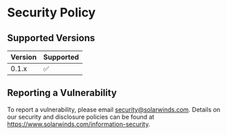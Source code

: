 # Security Policy

## Supported Versions

| Version | Supported          |
| ------- | ------------------ |
| 0.1.x   | :white_check_mark: |

## Reporting a Vulnerability

To report a vulnerability, please email security@solarwinds.com. Details on our security and disclosure policies can be found at https://www.solarwinds.com/information-security.
